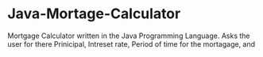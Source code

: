 # Java-Mortage-Calculator
Mortgage Calculator written in the Java Programming Language.  Asks the user for there Prinicipal, Intreset rate, Period of time for the mortagage, and 



